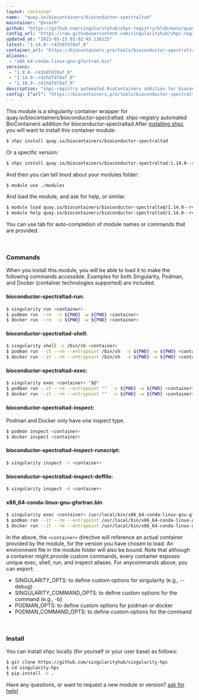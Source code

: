 ```yaml
---
layout: container
name:  "quay.io/biocontainers/bioconductor-spectraltad"
maintainer: "@vsoch"
github: "https://github.com/singularityhub/shpc-registry/blob/main/quay.io/biocontainers/bioconductor-spectraltad/container.yaml"
config_url: "https://raw.githubusercontent.com/singularityhub/shpc-registry/main/quay.io/biocontainers/bioconductor-spectraltad/container.yaml"
updated_at: "2023-03-23 03:02:45.130225"
latest: "1.14.0--r42hdfd78af_0"
container_url: "https://biocontainers.pro/tools/bioconductor-spectraltad"
aliases:
 - "x86_64-conda-linux-gnu-gfortran.bin"
versions:
 - "1.8.0--r41hdfd78af_0"
 - "1.14.0--r42hdfd78af_0"
 - "1.10.0--r41hdfd78af_0"
description: "shpc-registry automated BioContainers addition for bioconductor-spectraltad"
config: {"url": "https://biocontainers.pro/tools/bioconductor-spectraltad", "maintainer": "@vsoch", "description": "shpc-registry automated BioContainers addition for bioconductor-spectraltad", "latest": {"1.14.0--r42hdfd78af_0": "sha256:8e009a718ec0876b95e2515eb909319ad5ca081c522570ed05a235225d1e8540"}, "tags": {"1.8.0--r41hdfd78af_0": "sha256:4a906e8185d7249a67d79d13cc82ee7e3cc6f40a902a5d567929133eac5f94da", "1.14.0--r42hdfd78af_0": "sha256:8e009a718ec0876b95e2515eb909319ad5ca081c522570ed05a235225d1e8540", "1.10.0--r41hdfd78af_0": "sha256:d964b718dbb08d0edd628fd5cf87dae2f491f21c9b3b32814bf64bf3aaf2261b"}, "docker": "quay.io/biocontainers/bioconductor-spectraltad", "aliases": {"x86_64-conda-linux-gnu-gfortran.bin": "/usr/local/bin/x86_64-conda-linux-gnu-gfortran.bin"}}
---
```


This module is a singularity container wrapper for quay.io/biocontainers/bioconductor-spectraltad.
shpc-registry automated BioContainers addition for bioconductor-spectraltad
After [installing shpc](#install) you will want to install this container module:


```bash
$ shpc install quay.io/biocontainers/bioconductor-spectraltad
```

Or a specific version:

```bash
$ shpc install quay.io/biocontainers/bioconductor-spectraltad:1.14.0--r42hdfd78af_0
```

And then you can tell lmod about your modules folder:

```bash
$ module use ./modules
```

And load the module, and ask for help, or similar.

```bash
$ module load quay.io/biocontainers/bioconductor-spectraltad/1.14.0--r42hdfd78af_0
$ module help quay.io/biocontainers/bioconductor-spectraltad/1.14.0--r42hdfd78af_0
```

You can use tab for auto-completion of module names or commands that are provided.

<br>

### Commands

When you install this module, you will be able to load it to make the following commands accessible.
Examples for both Singularity, Podman, and Docker (container technologies supported) are included.

#### bioconductor-spectraltad-run:

```bash
$ singularity run <container>
$ podman run --rm  -v ${PWD} -w ${PWD} <container>
$ docker run --rm  -v ${PWD} -w ${PWD} <container>
```

#### bioconductor-spectraltad-shell:

```bash
$ singularity shell -s /bin/sh <container>
$ podman run --it --rm --entrypoint /bin/sh  -v ${PWD} -w ${PWD} <container>
$ docker run --it --rm --entrypoint /bin/sh  -v ${PWD} -w ${PWD} <container>
```

#### bioconductor-spectraltad-exec:

```bash
$ singularity exec <container> "$@"
$ podman run --it --rm --entrypoint ""  -v ${PWD} -w ${PWD} <container> "$@"
$ docker run --it --rm --entrypoint ""  -v ${PWD} -w ${PWD} <container> "$@"
```

#### bioconductor-spectraltad-inspect:

Podman and Docker only have one inspect type.

```bash
$ podman inspect <container>
$ docker inspect <container>
```

#### bioconductor-spectraltad-inspect-runscript:

```bash
$ singularity inspect -r <container>
```

#### bioconductor-spectraltad-inspect-deffile:

```bash
$ singularity inspect -d <container>
```


#### x86_64-conda-linux-gnu-gfortran.bin

```bash
$ singularity exec <container> /usr/local/bin/x86_64-conda-linux-gnu-gfortran.bin
$ podman run --it --rm --entrypoint /usr/local/bin/x86_64-conda-linux-gnu-gfortran.bin   -v ${PWD} -w ${PWD} <container> -c " $@"
$ docker run --it --rm --entrypoint /usr/local/bin/x86_64-conda-linux-gnu-gfortran.bin   -v ${PWD} -w ${PWD} <container> -c " $@"
```



In the above, the `<container>` directive will reference an actual container provided
by the module, for the version you have chosen to load. An environment file in the
module folder will also be bound. Note that although a container
might provide custom commands, every container exposes unique exec, shell, run, and
inspect aliases. For anycommands above, you can export:

 - SINGULARITY_OPTS: to define custom options for singularity (e.g., --debug)
 - SINGULARITY_COMMAND_OPTS: to define custom options for the command (e.g., -b)
 - PODMAN_OPTS: to define custom options for podman or docker
 - PODMAN_COMMAND_OPTS: to define custom options for the command

<br>

### Install

You can install shpc locally (for yourself or your user base) as follows:

```bash
$ git clone https://github.com/singularityhub/singularity-hpc
$ cd singularity-hpc
$ pip install -e .
```

Have any questions, or want to request a new module or version? [ask for help!](https://github.com/singularityhub/singularity-hpc/issues)